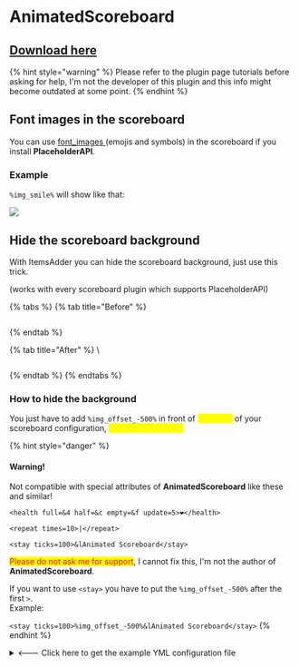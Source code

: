 # AnimatedScoreboard

## [Download here](https://www.spigotmc.org/resources/animatedscoreboard.20848/)

{% hint style="warning" %}
Please refer to the plugin page tutorials before asking for help, I'm not the developer of this plugin and this info might become outdated at some point.
{% endhint %}

## Font images in the scoreboard

You can use [font\_images ](../../plugin-usage/adding-content/font-images/)(emojis and symbols) in the scoreboard if you install **PlaceholderAPI**.

### Example

`%img_smile%` will show like that:

![](../../.gitbook/assets/animatedscoreboard\_1.png)

## Hide the scoreboard background

With ItemsAdder you can hide the scoreboard background, just use this trick.

(works with every scoreboard plugin which supports PlaceholderAPI)

{% tabs %}
{% tab title="Before" %}
​

<figure><img src="https://files.gitbook.com/v0/b/gitbook-legacy-files/o/assets%2F-M28TcKgSDvuFN510qye%2F-MhOfUmIRJYMhFZM2AQy%2F-MhOgJ6DpHjDR8dc9NYc%2Fimmagine.png?alt=media&#x26;token=1a5efcc3-27a5-49b4-80c9-c98ebcb197d2" alt=""><figcaption></figcaption></figure>
{% endtab %}

{% tab title="After" %}
​\\

<figure><img src="https://files.gitbook.com/v0/b/gitbook-legacy-files/o/assets%2F-M28TcKgSDvuFN510qye%2F-MhOfUmIRJYMhFZM2AQy%2F-MhOg9VxfKvE2ZGZ3QE6%2Fimmagine.png?alt=media&#x26;token=c4ee2fd0-2aa9-46e2-a8dd-0025dcc64f7e" alt=""><figcaption></figcaption></figure>
{% endtab %}
{% endtabs %}

### How to hide the background

You just have to add `%img_offset_-500%` in front of <mark style="color:yellow;">**each line**</mark> of your scoreboard configuration, <mark style="color:yellow;">even in empty lines!</mark>

{% hint style="danger" %}
#### Warning!

Not compatible with special attributes of **AnimatedScoreboard** like these and similar!

`<health full=&4 half=&c empty=&f update=5>❤</health>`

`<repeat times=10>|</repeat>`

`<stay ticks=100>&lAnimated Scoreboard</stay>`

<mark style="color:red;">Please do not ask me for support</mark>, I cannot fix this, I'm not the author of **AnimatedScoreboard**.

If you want to use `<stay>` you have to put the `%img_offset_-500%` after the first `>`.\
Example:

`<stay ticks=100>%img_offset_-500%&lAnimated Scoreboard</stay>`
{% endhint %}

<details>

<summary>&#x3C;--- Click here to get the example YML configuration file</summary>

{% code title="defaultscoreboard.yml" %}
```yaml
display:
    title:
      text:
      - "%img_offset_-500%&lA"
      - "%img_offset_-500%&lAn"
      - "%img_offset_-500%&lAni"
      - "%img_offset_-500%&lAnim"
      - "%img_offset_-500%&lAnima"
      - "%img_offset_-500%&lAnimat"
      - "%img_offset_-500%&lAnimate"
      - "%img_offset_-500%&lAnimated"
      - "%img_offset_-500%&lAnimated "
      - "%img_offset_-500%&lAnimated S"
      - "%img_offset_-500%&lAnimated Sc" 
      - "%img_offset_-500%&lAnimated Sco"
      - "%img_offset_-500%&lAnimated Scor"
      - "%img_offset_-500%&lAnimated Score"
      - "%img_offset_-500%&lAnimated Scoreb"
      - "%img_offset_-500%&lAnimated Scorebo"
      - "%img_offset_-500%&lAnimated Scoreboa"
      - "%img_offset_-500%&lAnimated Scoreboar"
      - "%img_offset_-500%&lAnimated Scoreboard"
      - "%img_offset_-500%&c&lAnimated Scoreboard"     
      - "%img_offset_-500%&lAnimated Scoreboard"
      - "%img_offset_-500%&c&lAnimated Scoreboard"
      - "%img_offset_-500%&lAnimated Scoreboard"
      - "%img_offset_-500%&c&lAnimated Scoreboard"
      - "<stay ticks=100>%img_offset_-500%&lAnimated Scoreboard</stay>"
      random: false
      interval: 2
    line-1:
      text:
      - "%img_offset_-500%"
      random: false
      interval: 200
      score: 99   
    line-2:
      text:
      - "%img_offset_-500%&a&lWelcome %player_name%"
      - "%img_offset_-500%&b&lWelcome %player_name%"
      - "%img_offset_-500%&c&lWelcome %player_name%"   
      random: false
      interval: 5
      score: 98
    line-3:
      text:
      - "%img_offset_-500%"
      random: false
      interval: 20
      score: 97
    line-4:
      text:
      - "%img_offset_-500%&aYour gamemode:"
      - "%img_offset_-500%&aYour location:"
      - "%img_offset_-500%&aYour world:"    
      random: false
      interval: 60
      score: 96
    line-5:
      text:
      - "%img_offset_-500% &b%player_gamemode%"
      random: false
      interval: 60
      score: 95
    line-6:
      text:
      - "%img_offset_-500% &bX:%player_x% Y:%player_y% Z:%player_z%"
      random: false
      interval: 1
      score: 95
    line-7:
      text:
      - "%img_offset_-500% &b%player_world%"    
      random: false
      interval: 60
      score: 95
    line-8:
      text:
      - "%img_offset_-500%"
      random: false
      interval: 200
      score: 95
    line-9:
      text:
      - "%img_offset_-500%&1Random Rotation"
      - "%img_offset_-500%&2Random Rotation"
      - "%img_offset_-500%&3Random Rotation"
      - "%img_offset_-500%&4Random Rotation"
      - "%img_offset_-500%&5Random Rotation"
      - "%img_offset_-500%&6Random Rotation"
      - "%img_offset_-500%&7Random Rotation"
      - "%img_offset_-500%&8Random Rotation"
      - "%img_offset_-500%&9Random Rotation"
      - "%img_offset_-500%&aRandom Rotation"
      - "%img_offset_-500%&bRandom Rotation"
      - "%img_offset_-500%&cRandom Rotation"
      - "%img_offset_-500%&dRandom Rotation"
      - "%img_offset_-500%&eRandom Rotation"
      - "%img_offset_-500%&kRandom Rotation" 
      - "%img_offset_-500%&lRandom Rotation" 
      - "%img_offset_-500%&mRandom Rotation" 
      - "%img_offset_-500%&nRandom Rotation"
      - "%img_offset_-500%&oRandom Rotation"
      - "%img_offset_-500%&rRandom Rotation"       
      random: true
      interval: 1
      score: 94
    line-10:
      text:
      - "%img_offset_-500%"       
      random: true
      interval: 1
      score: 93
```
{% endcode %}

</details>
